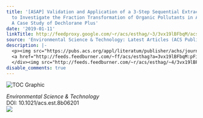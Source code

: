 ```yaml
---
title: '[ASAP] Validation and Application of a 3-Step Sequential Extraction Method
  to Investigate the Fraction Transformation of Organic Pollutants in Aging Soils:
  A Case Study of Dechlorane Plus'
date: '2019-01-11'
linkTitle: http://feedproxy.google.com/~r/acs/esthag/~3/3vx19lBFbqM/acs.est.8b06201
source: 'Environmental Science & Technology: Latest Articles (ACS Publications)'
description: |-
  <p><img src="https://pubs.acs.org/appl/literatum/publisher/achs/journals/content/esthag/0/esthag.ahead-of-print/acs.est.8b06201/20190111/images/medium/es-2018-06201q_0007.gif" alt="TOC Graphic"/></p><div><cite>Environmental Science & Technology</cite></div><div>DOI: 10.1021/acs.est.8b06201</div><div class="feedflare">
  <a href="http://feeds.feedburner.com/~ff/acs/esthag?a=3vx19lBFbqM:pFi0k3Bx_Vk:yIl2AUoC8zA"><img src="http://feeds.feedburner.com/~ff/acs/esthag?d=yIl2AUoC8zA" border="0"></img></a>
  </div><img src="http://feeds.feedburner.com/~r/acs/esthag/~4/3vx19lBFbqM" height="1" width="1" ...
disable_comments: true
---
```

<p><img src="https://pubs.acs.org/appl/literatum/publisher/achs/journals/content/esthag/0/esthag.ahead-of-print/acs.est.8b06201/20190111/images/medium/es-2018-06201q_0007.gif" alt="TOC Graphic"/></p><div><cite>Environmental Science & Technology</cite></div><div>DOI: 10.1021/acs.est.8b06201</div><div class="feedflare">
<a href="http://feeds.feedburner.com/~ff/acs/esthag?a=3vx19lBFbqM:pFi0k3Bx_Vk:yIl2AUoC8zA"><img src="http://feeds.feedburner.com/~ff/acs/esthag?d=yIl2AUoC8zA" border="0"></img></a>
</div><img src="http://feeds.feedburner.com/~r/acs/esthag/~4/3vx19lBFbqM" height="1" width="1" ...